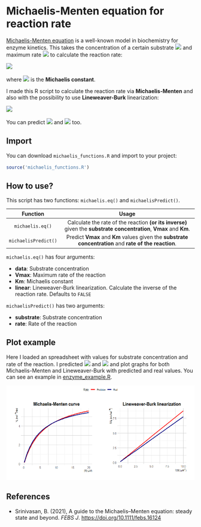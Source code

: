 # Michaelis-Menten equation for reaction rate

[Michaelis-Menten equation](https://doi.org/10.1111/febs.16124) is a well-known model in biochemistry for enzyme kinetics. This takes the concentration of a certain substrate <img src="https://render.githubusercontent.com/render/math?math=[S]" /> and maximum rate <img src="https://render.githubusercontent.com/render/math?math=V_{max}" /> to calculate the reaction rate:

<img src="https://render.githubusercontent.com/render/math?math=v%20=%20\frac{V_{max}[S]}{K_M %2B [S]}" />

where <img src="https://render.githubusercontent.com/render/math?math=K_M" /> is the **Michaelis constant**.

I made this R script to calculate the reaction rate via **Michaelis-Menten** and also with the possibility to use **Lineweaver-Burk** linearization:

<img src="https://render.githubusercontent.com/render/math?math=\frac{1}{v}%20=%20\frac{K_M}{V_{max}}\frac{1}{[S]}%2B\frac{1}{V_{max}}" />

You can predict <img src="https://render.githubusercontent.com/render/math?math=K_M" /> and <img src="https://render.githubusercontent.com/render/math?math=V_{max}" /> too.

## Import

You can download `michaelis_functions.R` and import to your project:

```r
source('michaelis_functions.R')
```

## How to use?

This script has two functions: `michaelis.eq()` and `michaelisPredict()`.

|Function|Usage|
|:---:|:---:|
|`michaelis.eq()`|Calculate the rate of the reaction **(or its inverse)** given the **substrate concentration**, **Vmax** and **Km**.|
|`michaelisPredict()`|Predict **Vmax** and **Km** values given the **substrate concentration** and **rate of the reaction**.|

`michaelis.eq()` has four arguments:

- **data**: Substrate concentration
- **Vmax**: Maximum rate of the reaction
- **Km**: Michaelis constant
- **linear**: Lineweaver-Burk linearization. Calculate the inverse of the reaction rate. Defaults to `FALSE`

`michaelisPredict()` has two arguments:

- **substrate**: Substrate concentration
- **rate**: Rate of the reaction

## Plot example

Here I loaded an spreadsheet with values for substrate concentration and rate of the reaction. I predicted <img src="https://render.githubusercontent.com/render/math?math=K_M" /> and <img src="https://render.githubusercontent.com/render/math?math=V_{max}" /> and plot graphs for both Michaelis-Menten and Lineweaver-Burk with predicted and real values. You can see an example in [enzyme_example.R](https://github.com/itsmiguelrojas/michaelis-menten/blob/main/enzyme_example.R).

![](enzyme_rate.png)

## References

- Srinivasan, B. (2021), A guide to the Michaelis–Menten equation: steady state and beyond. *FEBS J*. https://doi.org/10.1111/febs.16124
